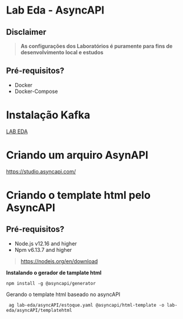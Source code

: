# Lab Eda - AsyncAPI


## Disclaimer
> **As configurações dos Laboratórios é puramente para fins de desenvolvimento local e estudos**
> 


## Pré-requisitos?
* Docker
* Docker-Compose


# Instalação Kafka 

[LAB EDA](lab-eda//README.md)


# Criando um arquiro AsynAPI

https://studio.asyncapi.com/


# Criando o template html pelo AsyncAPI

## Pré-requisitos?


* Node.js v12.16 and higher
* Npm v6.13.7 and higher

> https://nodejs.org/en/download

**Instalando o gerador de tamplate html**

```
npm install -g @asyncapi/generator
```


Gerando o template html baseado no asyncAPI

```
 ag lab-eda/asyncAPI/estoque.yaml @asyncapi/html-template -o lab-eda/asyncAPI/templatehtml 
```
